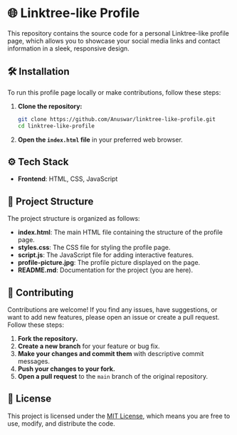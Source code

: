 # 🌐 Linktree-like Profile

This repository contains the source code for a personal Linktree-like profile page, which allows you to showcase your social media links and contact information in a sleek, responsive design.

## 🛠️ Installation

To run this profile page locally or make contributions, follow these steps:

1. **Clone the repository:**
    ```bash
    git clone https://github.com/Anuswar/linktree-like-profile.git
    cd linktree-like-profile
    ```

2. **Open the `index.html` file** in your preferred web browser.

## ⚙️ Tech Stack

- **Frontend**: HTML, CSS, JavaScript

## 📂 Project Structure

The project structure is organized as follows:

- **index.html**: The main HTML file containing the structure of the profile page.
- **styles.css**: The CSS file for styling the profile page.
- **script.js**: The JavaScript file for adding interactive features.
- **profile-picture.jpg**: The profile picture displayed on the page.
- **README.md**: Documentation for the project (you are here).

## 🤝 Contributing

Contributions are welcome! If you find any issues, have suggestions, or want to add new features, please open an issue or create a pull request. Follow these steps:

1. **Fork the repository.**
2. **Create a new branch** for your feature or bug fix.
3. **Make your changes and commit them** with descriptive commit messages.
4. **Push your changes to your fork.**
5. **Open a pull request** to the `main` branch of the original repository.

## 📄 License

This project is licensed under the [MIT License](LICENSE.md), which means you are free to use, modify, and distribute the code.
